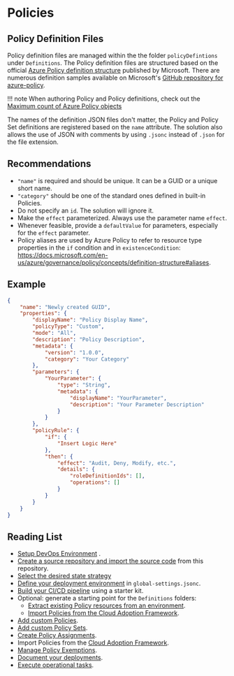 # Policies

## Policy Definition Files

Policy definition files are managed within the the folder `policyDefintions` under `Definitions`.  The Policy definition files are structured based on the official [Azure Policy definition structure](https://docs.microsoft.com/en-us/azure/governance/policy/concepts/definition-structure) published by Microsoft. There are numerous definition samples available on Microsoft's [GitHub repository for azure-policy](https://github.com/Azure/azure-policy).

!!! note
    When authoring Policy and Policy definitions, check out the [Maximum count of Azure Policy objects](https://docs.microsoft.com/en-us/azure/governance/policy/overview#maximum-count-of-azure-policy-objects)

The names of the definition JSON files don't matter, the Policy and Policy Set definitions are registered based on the `name` attribute. The solution also allows the use of JSON with comments by using `.jsonc` instead of `.json` for the file extension.

## Recommendations

* `"name"` is required and should be unique. It can be a GUID or a unique short name.
* `"category"` should be one of the standard ones defined in built-in Policies.
* Do not specify an `id`. The solution will ignore it.
* Make the `effect` parameterized. Always use the parameter name `effect`.
* Whenever feasible, provide a `defaultValue` for parameters, especially for the `effect` parameter.
* Policy aliases are used by Azure Policy to refer to resource type properties in the `if` condition and in `existenceCondition`: <https://docs.microsoft.com/en-us/azure/governance/policy/concepts/definition-structure#aliases>.

## Example

```json
{
    "name": "Newly created GUID",
    "properties": {
        "displayName": "Policy Display Name",
        "policyType": "Custom",
        "mode": "All",
        "description": "Policy Description",
        "metadata": {
            "version": "1.0.0",
            "category": "Your Category"
        },
        "parameters": {
            "YourParameter": {
                "type": "String",
                "metadata": {
                    "displayName": "YourParameter",
                    "description": "Your Parameter Description"
                }
            }
        },
        "policyRule": {
            "if": {
                "Insert Logic Here"
            },
            "then": {
                "effect": "Audit, Deny, Modify, etc.",
                "details": {
                    "roleDefinitionIds": [],
                    "operations": []
                }
            }
        }
    }
}
```

## Reading List

* [Setup DevOps Environment](operating-environment.md) .
* [Create a source repository and import the source code](clone-github.md) from this repository.
* [Select the desired state strategy](desired-state-strategy.md)
* [Define your deployment environment](definitions-and-global-settings.md) in `global-settings.jsonc`.
* [Build your CI/CD pipeline](ci-cd-pipeline.md) using a starter kit.
* Optional: generate a starting point for the `Definitions` folders:
  * [Extract existing Policy resources from an environment](extract-existing-policy-resources.md).
  * [Import Policies from the Cloud Adoption Framework](cloud-adoption-framework.md).
* [Add custom Policies](policy-definitions.md).
* [Add custom Policy Sets](policy-set-definitions.md).
* [Create Policy Assignments](policy-assignments.md).
* Import Policies from the [Cloud Adoption Framework](cloud-adoption-framework.md).
* [Manage Policy Exemptions](policy-exemptions.md).
* [Document your deployments](documenting-assignments-and-policy-sets.md).
* [Execute operational tasks](operational-scripts.md).